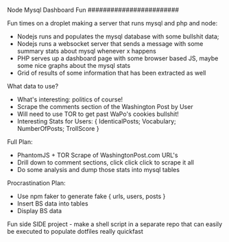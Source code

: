 Node Mysql Dashboard Fun
########################

Fun times on a droplet making a server that runs mysql and php and node:

* Nodejs runs and populates the mysql database with some bullshit data;
* Nodejs runs a websocket server that sends a message with some summary stats about mysql whenever x happens
* PHP serves up a dashboard page with some browser based JS, maybe some nice graphs about the mysql stats
* Grid of results of some information that has been extracted as well 

What data to use?

* What's interesting: politics of course!
* Scrape the comments section of the Washington Post by User
* Will need to use TOR to get past WaPo's cookies bullshit!
* Interesting Stats for Users: { IdenticalPosts; Vocabulary; NumberOfPosts; TrollScore }

Full Plan:

* PhantomJS + TOR Scrape of WashingtonPost.com URL's
* Drill down to comment sections, click click click to scrape it all
* Do some analysis and dump those stats into mysql tables

Procrastination Plan:

* Use npm faker to generate fake { urls, users, posts }
* Insert BS data into tables
* Display BS data 

Fun side SIDE project - make a shell script in a separate repo that can easily be executed to populate dotfiles really quickfast


